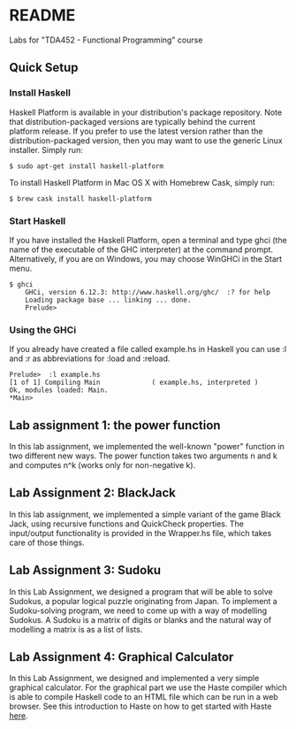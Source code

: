 # README #

Labs for "TDA452 - Functional Programming" course

## Quick Setup ##

### Install Haskell ###
Haskell Platform is available in your distribution's package repository. Note that distribution-packaged versions are typically behind the current platform release. If you prefer to use the latest version rather than the distribution-packaged version, then you may want to use the generic Linux installer. Simply run:
```
$ sudo apt-get install haskell-platform
```

To install Haskell Platform in Mac OS X with Homebrew Cask, simply run:
```
$ brew cask install haskell-platform
```

### Start Haskell ###
If you have installed the Haskell Platform, open a terminal and type ghci (the name of the executable of the GHC interpreter) at the command prompt. Alternatively, if you are on Windows, you may choose WinGHCi in the Start menu.
```
$ ghci
    GHCi, version 6.12.3: http://www.haskell.org/ghc/  :? for help
    Loading package base ... linking ... done.
    Prelude>
```

### Using the GHCi ###
If you already have created a file called example.hs in Haskell you can use :l and :r as abbreviations for :load and :reload.
```
Prelude>  :l example.hs
[1 of 1] Compiling Main             ( example.hs, interpreted )
Ok, modules loaded: Main.
*Main>
```

## Lab assignment 1: the power function ##

In this lab assignment, we implemented the well-known "power" function in two different new ways. The power function takes two arguments n and k and computes n^k (works only for non-negative k).


## Lab Assignment 2: BlackJack ##

In this lab assignment, we implemented a simple variant of the game Black Jack, using recursive functions and QuickCheck properties. The input/output functionality is provided in the Wrapper.hs file, which takes care of those things.


## Lab Assignment 3: Sudoku ##

In this Lab Assignment, we designed a program that will be able to solve Sudokus, a popular logical puzzle originating from Japan. To implement a Sudoku-solving program, we need to come up with a way of modelling Sudokus. A Sudoku is a matrix of digits or blanks and the natural way of modelling a matrix is as a list of lists.

## Lab Assignment 4: Graphical Calculator ##

In this Lab Assignment, we designed and implemented a very simple graphical calculator. For the graphical part we use the Haste compiler which is able to compile Haskell code to an HTML file which can be run in a web browser. See this introduction to Haste on how to get started with Haste [here](https://haste-lang.org/).

